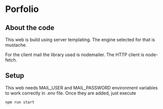 # Porfolio

## About the code

This web is build using server templating. The engine selected for that is mustache.

For the client mail the library used is nodemailer.
The HTTP client is node-fetch.

## Setup

This web needs MAIL_USER and MAIL_PASSWORD environment variables to work correctly in .env file.
Once they are added, just execute

`npm run start`
